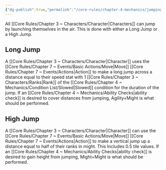 ```yaml
---
{"dg-publish":true,"permalink":"/core-rules/chapter-4-mechanics/jumping/"}
---
```


All [[Core Rules/Chapter 3 ~ Characters/Character\|Characters]] can jump by launching themselves in the air. This is done with either a Long Jump or a High Jump.

## Long Jump
A [[Core Rules/Chapter 3 ~ Characters/Character\|Character]] uses the [[Core Rules/Chapter 7 ~ Events/Basic Actions/Move\|Move]] [[Core Rules/Chapter 7 ~ Events/Actions\|Action]] to make a long jump across a distance equal to their speed stat with 1 [[Core Rules/Chapter 3 ~ Characters/Ranks\|Rank]] of the [[Core Rules/Chapter 4 ~ Mechanics/Condition List/Slowed\|Slowed]] condition for the duration of the jump. If an [[Core Rules/Chapter 4 ~ Mechanics/Ability Checks\|ability check]] is desired to cover distances from jumping, Agility+Might is what should be performed.

## High Jump
A [[Core Rules/Chapter 3 ~ Characters/Character\|Character]] can use the [[Core Rules/Chapter 7 ~ Events/Basic Actions/Move\|Move]] [[Core Rules/Chapter 7 ~ Events/Actions\|Action]] to make a vertical jump up a distance equal to half of their ranks in might. This Includes 0.5 tile values. If an [[Core Rules/Chapter 4 ~ Mechanics/Ability Checks\|ability check]] is desired to gain height from jumping, Might+Might is what should be performed.